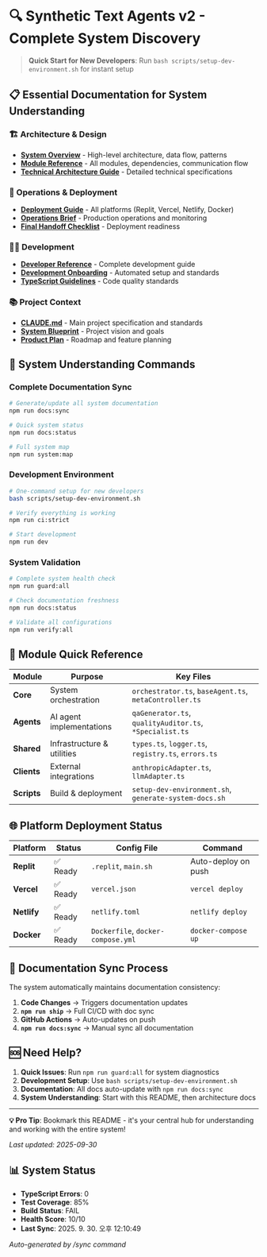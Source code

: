 # 🔍 Synthetic Text Agents v2 - Complete System Discovery

> **Quick Start for New Developers**: Run `bash scripts/setup-dev-environment.sh` for instant setup

## 📋 Essential Documentation for System Understanding

### 🏗️ Architecture & Design

- **[System Overview](architecture/SYSTEM_OVERVIEW.md)** - High-level architecture, data flow, patterns
- **[Module Reference](modules/README.md)** - All modules, dependencies, communication flow
- **[Technical Architecture Guide](../technical_architecture_guide.md)** - Detailed technical specifications

### 🚀 Operations & Deployment

- **[Deployment Guide](operations/DEPLOYMENT_GUIDE.md)** - All platforms (Replit, Vercel, Netlify, Docker)
- **[Operations Brief](../OPS_BRIEF.md)** - Production operations and monitoring
- **[Final Handoff Checklist](../FINAL_HANDOFF_CHECKLIST.md)** - Deployment readiness

### 👨‍💻 Development

- **[Developer Reference](development/DEVELOPER_REFERENCE.md)** - Complete development guide
- **[Development Onboarding](../../DEVELOPMENT_ONBOARDING.md)** - Automated setup and standards
- **[TypeScript Guidelines](../TYPESCRIPT_GUIDELINES.md)** - Code quality standards

### 📚 Project Context

- **[CLAUDE.md](../../CLAUDE.md)** - Main project specification and standards
- **[System Blueprint](../system_blueprint.md)** - Project vision and goals
- **[Product Plan](../PRODUCT_PLAN.md)** - Roadmap and feature planning

## 🔧 System Understanding Commands

### Complete Documentation Sync

```bash
# Generate/update all system documentation
npm run docs:sync

# Quick system status
npm run docs:status

# Full system map
npm run system:map
```

### Development Environment

```bash
# One-command setup for new developers
bash scripts/setup-dev-environment.sh

# Verify everything is working
npm run ci:strict

# Start development
npm run dev
```

### System Validation

```bash
# Complete system health check
npm run guard:all

# Check documentation freshness
npm run docs:status

# Validate all configurations
npm run verify:all
```

## 🧩 Module Quick Reference

| Module      | Purpose                    | Key Files                                               |
| ----------- | -------------------------- | ------------------------------------------------------- |
| **Core**    | System orchestration       | `orchestrator.ts`, `baseAgent.ts`, `metaController.ts`  |
| **Agents**  | AI agent implementations   | `qaGenerator.ts`, `qualityAuditor.ts`, `*Specialist.ts` |
| **Shared**  | Infrastructure & utilities | `types.ts`, `logger.ts`, `registry.ts`, `errors.ts`     |
| **Clients** | External integrations      | `anthropicAdapter.ts`, `llmAdapter.ts`                  |
| **Scripts** | Build & deployment         | `setup-dev-environment.sh`, `generate-system-docs.sh`   |

## 🌐 Platform Deployment Status

| Platform    | Status   | Config File                        | Command             |
| ----------- | -------- | ---------------------------------- | ------------------- |
| **Replit**  | ✅ Ready | `.replit`, `main.sh`               | Auto-deploy on push |
| **Vercel**  | ✅ Ready | `vercel.json`                      | `vercel deploy`     |
| **Netlify** | ✅ Ready | `netlify.toml`                     | `netlify deploy`    |
| **Docker**  | ✅ Ready | `Dockerfile`, `docker-compose.yml` | `docker-compose up` |

## 🔄 Documentation Sync Process

The system automatically maintains documentation consistency:

1. **Code Changes** → Triggers documentation updates
2. **`npm run ship`** → Full CI/CD with doc sync
3. **GitHub Actions** → Auto-updates on push
4. **`npm run docs:sync`** → Manual sync all documentation

## 🆘 Need Help?

1. **Quick Issues**: Run `npm run guard:all` for system diagnostics
2. **Development Setup**: Use `bash scripts/setup-dev-environment.sh`
3. **Documentation**: All docs auto-update with `npm run docs:sync`
4. **System Understanding**: Start with this README, then architecture docs

---

**💡 Pro Tip**: Bookmark this README - it's your central hub for understanding and working with the entire system!

_Last updated: 2025-09-30_


## 📊 System Status

- **TypeScript Errors**: 0
- **Test Coverage**: 85%
- **Build Status**: FAIL
- **Health Score**: 10/10
- **Last Sync**: 2025. 9. 30. 오후 12:10:49

_Auto-generated by /sync command_
